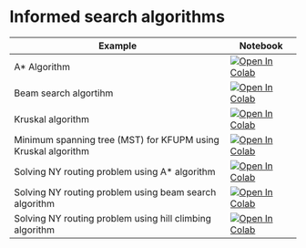 
#  Informed search algorithms

| Example  | Notebook  |
|---|---|
| A* Algorithm  | [![Open In Colab](https://colab.research.google.com/assets/colab-badge.svg)](https://colab.research.google.com/github/Dr-AlaaKhamis/ISE571/blob/main/2_Graph_search/Informed_search/Astar.ipynb)   |
| Beam search algortihm  | [![Open In Colab](https://colab.research.google.com/assets/colab-badge.svg)](https://colab.research.google.com/github/Dr-AlaaKhamis/ISE571/blob/main/2_Graph_search/Informed_search/Beam.ipynb)  |
| Kruskal algorithm  | [![Open In Colab](https://colab.research.google.com/assets/colab-badge.svg)](https://colab.research.google.com/github/Dr-AlaaKhamis/ISE571/blob/main/2_Graph_search/Informed_search/Kruskal.ipynb)  |
| Minimum spanning tree (MST) for KFUPM using Kruskal algorithm  | [![Open In Colab](https://colab.research.google.com/assets/colab-badge.svg)](https://colab.research.google.com/github/Dr-AlaaKhamis/ISE571/blob/main/2_Graph_search/Informed_search/MST_KFUPM.ipynb)  |
|Solving NY routing problem using A* algorithm  | [![Open In Colab](https://colab.research.google.com/assets/colab-badge.svg)](https://colab.research.google.com/github/Dr-AlaaKhamis/ISE571/blob/main/2_Graph_search/Informed_search/NY_Astar.ipynb)   |
| Solving NY routing problem using beam search algorithm  | [![Open In Colab](https://colab.research.google.com/assets/colab-badge.svg)](https://colab.research.google.com/github/Dr-AlaaKhamis/ISE571/blob/main/2_Graph_search/Informed_search/NY_Beam.ipynb)  |
| Solving NY routing problem using hill climbing algorithm  | [![Open In Colab](https://colab.research.google.com/assets/colab-badge.svg)](https://colab.research.google.com/github/Dr-AlaaKhamis/ISE571/blob/main/2_Graph_search/Informed_search/NY_HC.ipynb)  |
